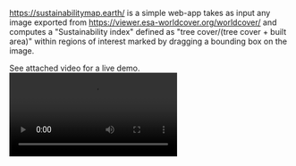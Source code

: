 https://sustainabilitymap.earth/ is a simple web-app takes as input any image exported from https://viewer.esa-worldcover.org/worldcover/ and computes a "Sustainability index" defined as "tree cover/(tree cover + built area)"  within regions of interest marked by dragging a bounding box on the image.

See attached video for a live demo.
![](Project%20Demo.mp4)
